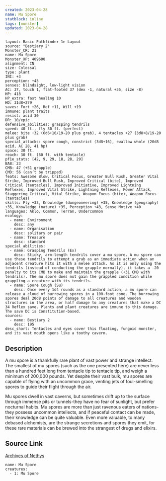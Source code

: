 ```yaml
---
created: 2023-04-28
name: Mu Spore
statblock: inline
tags: [monster]
updated: 2023-04-28
---
```

```statblock
layout: Basic Pathfinder 1e Layout
source: "Bestiary 2"
Monster_CR: 21
name: Mu Spore
Monster_XP: 409600
alignment: CN
size: Colossal
type: plant
INI: +3
perception: +43
senses: blindsight, low-light vision
AC: 37, touch 1, flat-footed 37 (dex -1, natural +36, size -8)
HP: 418
HP_extra: fast healing 10
HD: 31d8+279
saves: Fort +26, Ref +11, Will +19
immune: plant traits
resist: acid 30
DR: 10/epic
defensive_abilities: grasping tendrils
speed: 40 ft., fly 30 ft. (perfect)
melee: bite +32 (6d6+16/19-20 plus grab), 4 tentacles +27 (3d8+8/19-20 plus grab)
special_attacks: spore cough, constrict (3d8+16), swallow whole (20d8 acid, AC 28, 41 hp)
space: 30 ft.
reach: 30 ft. (60 ft. with tentacle)
pf1e_stats: [42, 9, 29, 18, 28, 29]
BAB: 23
CMB: 47 (+51 grapple)
CMD: 56 (can’t be tripped)
feats: Awesome Blow, Critical Focus, Greater Bull Rush, Greater Vital Strike, Improved Bull Rush, Improved Critical (bite), Improved Critical (tentacles), Improved Initiative, Improved Lightning Reflexes, Improved Vital Strike, Lightning Reflexes, Power Attack, Staggering Critical, Vital Strike, Weapon Focus (bite), Weapon Focus (tentacles)
skills: Fly +33, Knowledge (dungeoneering) +35, Knowledge (geography) +35, Knowledge (nature) +35, Perception +43, Sense Motive +40
languages: Aklo, Common, Terran, Undercommon
ecology:
  - name: Environment
    desc: any
  - name: Organisation
    desc: solitary or pair
  - name: Treasure
    desc: standard
special_abilities:
  - name: Grasping Tendrils (Ex)
    desc: Sticky, arm-length tendrils cover a mu spore. A mu spore can use these tendrils to attempt a grab as an immediate action when an adjacent creature hits it with a melee attack. As it is only using the tendrils (instead of conducting the grapple normally), it takes a -20 penalty to its CMB to make and maintain the grapple (+31 CMB with tendrils). The mu spore does not gain the grappled condition while grappling a creature with its tendrils.
  - name: Spore Cough (Su)
    desc: Once every 1d4 rounds as a standard action, a mu spore can release a cloud of burrowing spores in a 100-foot cone. The burrowing spores deal 20d8 points of damage to all creatures and wooden structures in the area, or half damage to any creatures that make a DC 34 Reflex save. Plants and plant creatures are immune to this damage. The save DC is Constitution-based.
sources:
  - name: Bestiary 2
    desc: 195
desc_short: Tentacles and eyes cover this floating, fungoid monster, and its vast mouth opens like a toothy cavern.
```
## Description
A mu spore is a thankfully rare plant of vast power and strange intellect. The smallest of mu spores (such as the one presented here) are never less than a hundred feet long from tentacle tip to tentacle tip, and weigh a minimum of 200,000 pounds. Yet despite their vast bulk, mu spores are capable of flying with an uncommon grace, venting jets of foul-smelling spores to guide their flight through the air.

Mu spores dwell in vast caverns, but sometimes drift up to the surface through immense pits or tunnels-they have no fear of sunlight, but prefer nocturnal habits. Mu spores are more than just ravenous eaters of nations-they possess uncommon intellects, and if peaceful contact can be made, their knowledge can be quite valuable. Even more valuable, to many debased alchemists, are the strange secretions and spores they emit, for these rare materials can be brewed into the strangest of drugs and elixirs.
## Source Link
[Archives of Nethys](https://aonprd.com/MonsterDisplay.aspx?ItemName=Mu%20Spore)
```encounter-table
name: Mu Spore
creatures:
  - 1: Mu Spore
```

